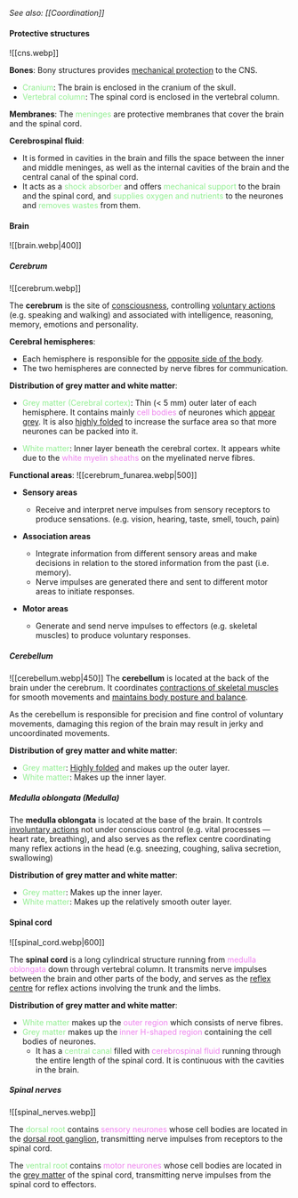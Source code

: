 *See also: [[Coordination]]*

#### Protective structures
![[cns.webp]]

**Bones**:
Bony structures provides <u>mechanical protection</u> to the CNS.
- <span style="color: lightgreen">Cranium</span>: The brain is enclosed in the cranium of the skull.
- <span style="color: lightgreen">Vertebral column</span>: The spinal cord is enclosed in the vertebral column.

**Membranes**:
The <span style="color: lightgreen">meninges</span> are protective membranes that cover the brain and the spinal cord.

**Cerebrospinal fluid**:
- It is formed in cavities in the brain and fills the space between the inner and middle meninges, as well as the internal cavities of the brain and the central canal of the spinal cord.
- It acts as a <span style="color: lightgreen">shock absorber</span> and offers <span style="color: lightgreen">mechanical support</span> to the brain and the spinal cord, and <span style="color: lightgreen">supplies oxygen and nutrients</span> to the neurones and <span style="color: lightgreen">removes wastes</span> from them.

#### Brain
![[brain.webp|400]]

##### Cerebrum
![[cerebrum.webp]]

The **cerebrum** is the site of <u>consciousness</u>, controlling <u>voluntary actions</u> (e.g. speaking and walking) and associated with intelligence, reasoning, memory, emotions and personality.

**Cerebral hemispheres**:
- Each hemisphere is responsible for the <u>opposite side of the body</u>.
- The two hemispheres are connected by nerve fibres for communication.

**Distribution of grey matter and white matter**:
- <span style="color: lightgreen">Grey matter (Cerebral cortex)</span>: Thin (< 5 mm) outer later of each hemisphere.
  It contains mainly <span style="color: violet">cell bodies</span> of neurones which <u>appear grey</u>.
  It is also <u>highly folded</u> to increase the surface area so that more neurones can be packed into it.

- <span style="color: lightgreen">White matter</span>: Inner layer beneath the cerebral cortex.
  It appears white due to the <span style="color: violet">white myelin sheaths</span> on the myelinated nerve fibres.

**Functional areas**:
![[cerebrum_funarea.webp|500]]

- **Sensory areas**
	- Receive and interpret nerve impulses from sensory receptors to produce sensations. (e.g. vision, hearing, taste, smell, touch, pain)

- **Association areas**
	- Integrate information from different sensory areas and make decisions in relation to the stored information from the past (i.e. memory).
	- Nerve impulses are generated there and sent to different motor areas to initiate responses.

- **Motor areas**
	- Generate and send nerve impulses to effectors (e.g. skeletal muscles) to produce voluntary responses.

##### Cerebellum
![[cerebellum.webp|450]]
The **cerebellum** is located at the back of the brain under the cerebrum. It coordinates <u>contractions of skeletal muscles</u> for smooth movements and <u>maintains body posture and balance</u>.

As the cerebellum is responsible for precision and fine control of voluntary movements, damaging this region of the brain may result in jerky and uncoordinated movements.

**Distribution of grey matter and white matter**:
- <span style="color: lightgreen">Grey matter</span>: <u>Highly folded</u> and makes up the outer layer.
- <span style="color: lightgreen">White matter</span>: Makes up the inner layer.

##### Medulla oblongata (Medulla)
The **medulla oblongata** is located at the base of the brain. It controls <u>involuntary actions</u> not under conscious control (e.g. vital processes — heart rate, breathing), and also serves as the reflex centre coordinating many reflex actions in the head (e.g. sneezing, coughing, saliva secretion, swallowing)

**Distribution of grey matter and white matter**:
- <span style="color: lightgreen">Grey matter</span>: Makes up the inner layer.
- <span style="color: lightgreen">White matter</span>: Makes up the relatively smooth outer layer.

#### Spinal cord
![[spinal_cord.webp|600]]

The **spinal cord** is a long cylindrical structure running from <span style="color: violet">medulla oblongata</span> down through vertebral column. It transmits nerve impulses between the brain and other parts of the body, and serves as the <u>reflex centre</u> for reflex actions involving the trunk and the limbs.

**Distribution of grey matter and white matter**:
- <span style="color: lightgreen">White matter</span> makes up the <span style="color: violet">outer region</span> which consists of nerve fibres.
- <span style="color: lightgreen">Grey matter</span> makes up the <span style="color: violet">inner H-shaped region</span> containing the cell bodies of neurones.
	- It has a <span style="color: lightgreen">central canal</span> filled with <span style="color: violet">cerebrospinal fluid</span> running through the entire length of the spinal cord. It is continuous with the cavities in the brain.

##### Spinal nerves
![[spinal_nerves.webp]]

The <span style="color: lightgreen">dorsal root</span> contains <span style="color: violet">sensory neurones</span> whose cell bodies are located in the <u>dorsal root ganglion</u>, transmitting nerve impulses from receptors to the spinal cord.

The <span style="color: lightgreen">ventral root</span> contains <span style="color: violet">motor neurones</span> whose cell bodies are located in the <u>grey matter</u> of the spinal cord, transmitting nerve impulses from the spinal cord to effectors.

